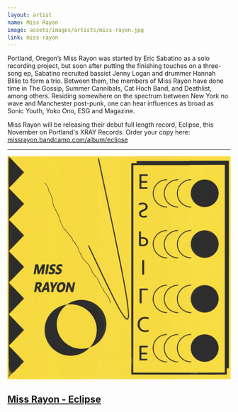 ```yaml
---
layout: artist
name: Miss Rayon
image: assets/images/artists/miss-rayon.jpg
link: miss-rayon
---
```


Portland, Oregon’s Miss Rayon was started by Eric Sabatino as a solo recording project, but soon after putting the finishing touches on a three-song ep, Sabatino recruited bassist Jenny Logan and drummer Hannah Blilie to form a trio. Between them, the members of Miss Rayon have done time in The Gossip, Summer Cannibals, Cat Hoch Band, and Deathlist, among others. Residing somewhere on the spectrum between New York no wave and Manchester post-punk, one can hear influences as broad as Sonic Youth, Yoko Ono, ESG and Magazine. 

Miss Rayon will be releasing their debut full length record, Eclipse, this November on Portland's XRAY Records. Order your copy here: <a href="https://missrayon.bandcamp.com/album/eclipse" class="color">missrayon.bandcamp.com/album/eclipse</a>

---

<div class="artist-item">
    <a href="https://missrayon.bandcamp.com/album/eclipse" class="item">
        <img src="/assets/images/items/miss-rayon-eclipse.jpg" alt="Miss Rayon - Eclipse, album art">
        <h2>Miss Rayon - Eclipse</h2>
    </a>
</div>